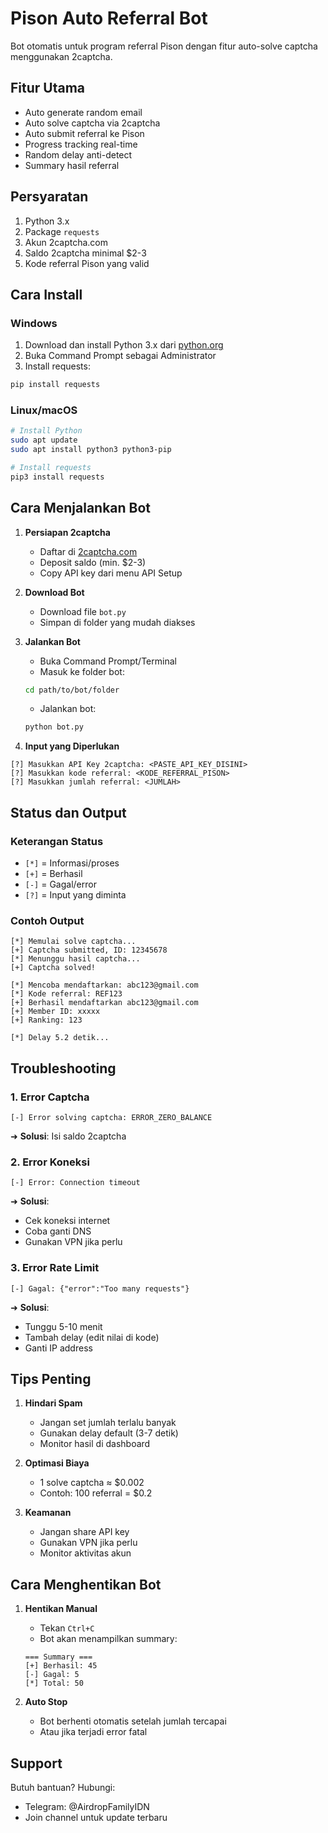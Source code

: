 # Pison Auto Referral Bot

Bot otomatis untuk program referral Pison dengan fitur auto-solve captcha menggunakan 2captcha.

## Fitur Utama
- Auto generate random email
- Auto solve captcha via 2captcha
- Auto submit referral ke Pison
- Progress tracking real-time
- Random delay anti-detect
- Summary hasil referral

## Persyaratan
1. Python 3.x
2. Package `requests`
3. Akun 2captcha.com
4. Saldo 2captcha minimal $2-3
5. Kode referral Pison yang valid

## Cara Install

### Windows
1. Download dan install Python 3.x dari [python.org](https://python.org)
2. Buka Command Prompt sebagai Administrator
3. Install requests:
```bash
pip install requests
```

### Linux/macOS
```bash
# Install Python
sudo apt update
sudo apt install python3 python3-pip

# Install requests
pip3 install requests
```

## Cara Menjalankan Bot

1. **Persiapan 2captcha**
   - Daftar di [2captcha.com](https://2captcha.com)
   - Deposit saldo (min. $2-3)
   - Copy API key dari menu API Setup

2. **Download Bot**
   - Download file `bot.py`
   - Simpan di folder yang mudah diakses

3. **Jalankan Bot**
   - Buka Command Prompt/Terminal
   - Masuk ke folder bot:
   ```bash
   cd path/to/bot/folder
   ```
   - Jalankan bot:
   ```bash
   python bot.py
   ```

4. **Input yang Diperlukan**
```
[?] Masukkan API Key 2captcha: <PASTE_API_KEY_DISINI>
[?] Masukkan kode referral: <KODE_REFERRAL_PISON>
[?] Masukkan jumlah referral: <JUMLAH>
```

## Status dan Output

### Keterangan Status
- `[*]` = Informasi/proses
- `[+]` = Berhasil
- `[-]` = Gagal/error
- `[?]` = Input yang diminta

### Contoh Output
```
[*] Memulai solve captcha...
[+] Captcha submitted, ID: 12345678
[*] Menunggu hasil captcha...
[+] Captcha solved!

[*] Mencoba mendaftarkan: abc123@gmail.com
[*] Kode referral: REF123
[+] Berhasil mendaftarkan abc123@gmail.com
[+] Member ID: xxxxx
[+] Ranking: 123

[*] Delay 5.2 detik...
```

## Troubleshooting

### 1. Error Captcha
```
[-] Error solving captcha: ERROR_ZERO_BALANCE
```
➜ **Solusi**: Isi saldo 2captcha

### 2. Error Koneksi
```
[-] Error: Connection timeout
```
➜ **Solusi**: 
- Cek koneksi internet
- Coba ganti DNS
- Gunakan VPN jika perlu

### 3. Error Rate Limit
```
[-] Gagal: {"error":"Too many requests"}
```
➜ **Solusi**:
- Tunggu 5-10 menit
- Tambah delay (edit nilai di kode)
- Ganti IP address

## Tips Penting

1. **Hindari Spam**
   - Jangan set jumlah terlalu banyak
   - Gunakan delay default (3-7 detik)
   - Monitor hasil di dashboard

2. **Optimasi Biaya**
   - 1 solve captcha ≈ $0.002
   - Contoh: 100 referral = $0.2

3. **Keamanan**
   - Jangan share API key
   - Gunakan VPN jika perlu
   - Monitor aktivitas akun

## Cara Menghentikan Bot

1. **Hentikan Manual**
   - Tekan `Ctrl+C`
   - Bot akan menampilkan summary:
   ```
   === Summary ===
   [+] Berhasil: 45
   [-] Gagal: 5
   [*] Total: 50
   ```

2. **Auto Stop**
   - Bot berhenti otomatis setelah jumlah tercapai
   - Atau jika terjadi error fatal

## Support

Butuh bantuan? Hubungi:
- Telegram: @AirdropFamilyIDN
- Join channel untuk update terbaru

